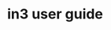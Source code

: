 ---
title: 'in3 user guide'
layout: 'faqplugins'
meta_title: "in3 user guide - MultiSafepay Docs"

---